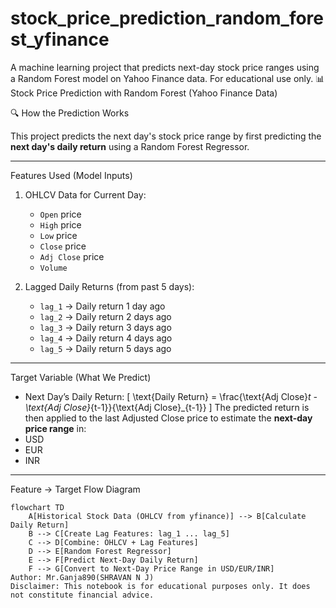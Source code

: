 # stock_price_prediction_random_forest_yfinance
A machine learning project that predicts next-day stock price ranges using a Random Forest model on Yahoo Finance data. For educational use only.
📊 Stock Price Prediction with Random Forest (Yahoo Finance Data)

🔍 How the Prediction Works

This project predicts the next day's stock price range by first predicting the **next day's daily return** using a Random Forest Regressor.

---

Features Used (Model Inputs)
1. OHLCV Data for Current Day:
   - `Open` price
   - `High` price
   - `Low` price
   - `Close` price
   - `Adj Close` price
   - `Volume`

2. Lagged Daily Returns (from past 5 days):
   - `lag_1` → Daily return 1 day ago
   - `lag_2` → Daily return 2 days ago
   - `lag_3` → Daily return 3 days ago
   - `lag_4` → Daily return 4 days ago
   - `lag_5` → Daily return 5 days ago

---

Target Variable (What We Predict)
- Next Day’s Daily Return:
\[
\text{Daily Return} = \frac{\text{Adj Close}_t - \text{Adj Close}_{t-1}}{\text{Adj Close}_{t-1}}
\]
The predicted return is then applied to the last Adjusted Close price to estimate the **next-day price range** in:
- USD
- EUR
- INR

---

Feature → Target Flow Diagram

```mermaid
flowchart TD
    A[Historical Stock Data (OHLCV from yfinance)] --> B[Calculate Daily Return]
    B --> C[Create Lag Features: lag_1 ... lag_5]
    C --> D[Combine: OHLCV + Lag Features]
    D --> E[Random Forest Regressor]
    E --> F[Predict Next-Day Daily Return]
    F --> G[Convert to Next-Day Price Range in USD/EUR/INR]
Author: Mr.Ganja890(SHRAVAN N J)
Disclaimer: This notebook is for educational purposes only. It does not constitute financial advice.
